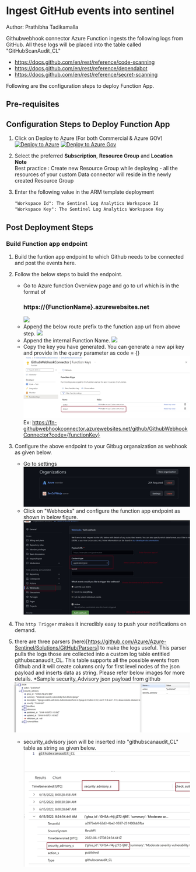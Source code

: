 # Ingest GitHub events into sentinel
Author: Prathibha Tadikamalla

 Githubwebhook connector Azure Function ingests the following logs from GitHub. All these logs will be placed into the table called "GitHubScanAudit_CL"
  *	https://docs.github.com/en/rest/reference/code-scanning
  *	https://docs.github.com/en/rest/reference/dependabot
  *	https://docs.github.com/en/rest/reference/secret-scanning

Following are the configuration steps to deploy Function App.

## **Pre-requisites**

## Configuration Steps to Deploy Function App
1. Click on Deploy to Azure (For both Commercial & Azure GOV)  
[![Deploy to Azure](https://aka.ms/deploytoazurebutton)](https://portal.azure.com/#create/Microsoft.Template/uri/https%3A%2F%2Fraw.githubusercontent.com%2FAzure%2FAzure-Sentinel%2Fmaster%2FSolutions%2FGitHub%2FData%20Connectors%2FGithubWebhook%2Fazuredeploy_GithubWebhook_API_FunctionApp.json)
[![Deploy to Azure Gov](https://aka.ms/deploytoazuregovbutton)](https://portal.azure.com/#create/Microsoft.Template/uri/https%3A%2F%2Fraw.githubusercontent.com%2FAzure%2FAzure-Sentinel%2Fmaster%2FSolutions%2FGitHub%2FData%20Connectors%2FGithubWebhook%2Fazuredeploy_GithubWebhook_API_FunctionApp.json)
  

2. Select the preferred **Subscription**, **Resource Group** and **Location**  
   **Note**  
   Best practice : Create new Resource Group while deploying - all the resources of your custom Data connector will reside in the newly created Resource 
   Group
   
3. Enter the following value in the ARM template deployment
	```
	"Workspace Id": The Sentinel Log Analytics Workspace Id  
	"Workspace Key": The Sentinel Log Analytics Workspace Key  
	
## Post Deployment Steps
   ### Build Function app endpoint
1. Build the funtion app endpoint to which Github needs to be connected and post the events here.
2. Follow the below steps to buidl the endpoint. 
	 * Go to Azure function Overview page and go to url which is in the format of 
       ### https://{FunctionName}.azurewebsites.net
         ![](/Images/FunctionAppUrlPart1.jpg)
	 * Append the below route prefix to the function app url from above step.
         ![](/Images/FuncionAppUrlPart2.jpg)
	 * Append the internal Function Name.
         ![](/images/FunctionAppUrlfunctionNamePart3.JPG)
	 * Copy the key you have generated. You can generate a new api key and provide in the query parameter as code = {}
	    ![](Images/FunctionAppfunctionKey.jpg)
Ex: https://fn-githubwebhookconnector.azurewebsites.net/github/GithubWebhookConnector?code={functionKey}
3. Configure the above endpoint to your Gitbug organaization as webhook as given below.
    * Go to settings
    ![](images/Githubstep1.JPG)
    * Click on "Webhooks" and configure the function app endpoint as shown in below figure. 
     ![](images/Githubwebhooksettings.jpg)

4. The `http Trigger` makes it incredibly easy to push your notifications on demand. 	
5. there are three parsers (here)[https://github.com/Azure/Azure-Sentinel/Solutions/GitHub/Parsers] to make the logs useful. This parser pulls the logs those are collected into a custom log table entitled githubscanaudit_CL. This table supports all the possible events from Github and it will create columns only for first level nodes of the json payload and inserts data as string. Please refer below images for more details.
    *Sample security_Advisory json payload from github
      ![](images/GithubSamplePayload.JPG)
    * security_advisory json will be inserted into "githubscanaudit_CL" table as string as given below.
      ![](images/LogAnalyticsdata.jpg)
